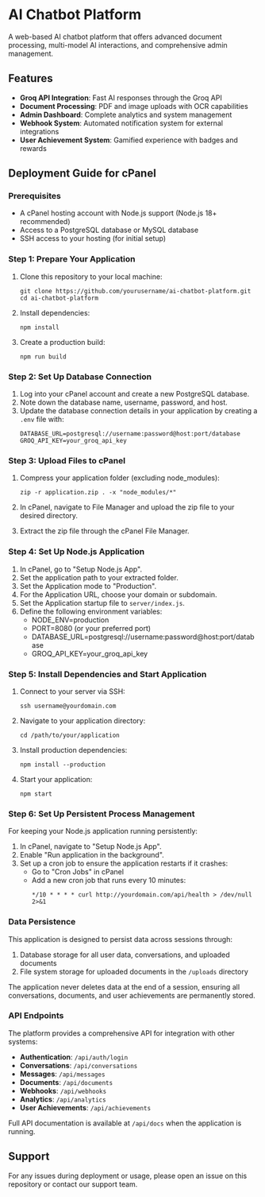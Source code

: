 # AI Chatbot Platform

A web-based AI chatbot platform that offers advanced document processing, multi-model AI interactions, and comprehensive admin management.

## Features

- **Groq API Integration**: Fast AI responses through the Groq API
- **Document Processing**: PDF and image uploads with OCR capabilities
- **Admin Dashboard**: Complete analytics and system management
- **Webhook System**: Automated notification system for external integrations
- **User Achievement System**: Gamified experience with badges and rewards

## Deployment Guide for cPanel

### Prerequisites

- A cPanel hosting account with Node.js support (Node.js 18+ recommended)
- Access to a PostgreSQL database or MySQL database
- SSH access to your hosting (for initial setup)

### Step 1: Prepare Your Application

1. Clone this repository to your local machine:
   ```
   git clone https://github.com/yourusername/ai-chatbot-platform.git
   cd ai-chatbot-platform
   ```

2. Install dependencies:
   ```
   npm install
   ```

3. Create a production build:
   ```
   npm run build
   ```

### Step 2: Set Up Database Connection

1. Log into your cPanel account and create a new PostgreSQL database.
2. Note down the database name, username, password, and host.
3. Update the database connection details in your application by creating a `.env` file with:
   ```
   DATABASE_URL=postgresql://username:password@host:port/database
   GROQ_API_KEY=your_groq_api_key
   ```

### Step 3: Upload Files to cPanel

1. Compress your application folder (excluding node_modules):
   ```
   zip -r application.zip . -x "node_modules/*"
   ```

2. In cPanel, navigate to File Manager and upload the zip file to your desired directory.
3. Extract the zip file through the cPanel File Manager.

### Step 4: Set Up Node.js Application

1. In cPanel, go to "Setup Node.js App".
2. Set the application path to your extracted folder.
3. Set the Application mode to "Production".
4. For the Application URL, choose your domain or subdomain.
5. Set the Application startup file to `server/index.js`.
6. Define the following environment variables:
   - NODE_ENV=production
   - PORT=8080 (or your preferred port)
   - DATABASE_URL=postgresql://username:password@host:port/database
   - GROQ_API_KEY=your_groq_api_key

### Step 5: Install Dependencies and Start Application

1. Connect to your server via SSH:
   ```
   ssh username@yourdomain.com
   ```

2. Navigate to your application directory:
   ```
   cd /path/to/your/application
   ```

3. Install production dependencies:
   ```
   npm install --production
   ```

4. Start your application:
   ```
   npm start
   ```

### Step 6: Set Up Persistent Process Management

For keeping your Node.js application running persistently:

1. In cPanel, navigate to "Setup Node.js App".
2. Enable "Run application in the background".
3. Set up a cron job to ensure the application restarts if it crashes:
   - Go to "Cron Jobs" in cPanel
   - Add a new cron job that runs every 10 minutes:
     ```
     */10 * * * * curl http://yourdomain.com/api/health > /dev/null 2>&1
     ```

### Data Persistence

This application is designed to persist data across sessions through:

1. Database storage for all user data, conversations, and uploaded documents
2. File system storage for uploaded documents in the `/uploads` directory

The application never deletes data at the end of a session, ensuring all conversations, documents, and user achievements are permanently stored.

### API Endpoints

The platform provides a comprehensive API for integration with other systems:

- **Authentication**: `/api/auth/login`
- **Conversations**: `/api/conversations`
- **Messages**: `/api/messages`
- **Documents**: `/api/documents`
- **Webhooks**: `/api/webhooks`
- **Analytics**: `/api/analytics`
- **User Achievements**: `/api/achievements`

Full API documentation is available at `/api/docs` when the application is running.

## Support

For any issues during deployment or usage, please open an issue on this repository or contact our support team.